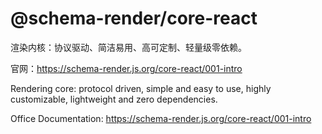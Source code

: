 # @schema-render/core-react

渲染内核：协议驱动、简洁易用、高可定制、轻量级零依赖。

官网：https://schema-render.js.org/core-react/001-intro

Rendering core: protocol driven, simple and easy to use, highly customizable, lightweight and zero dependencies.

Office Documentation: https://schema-render.js.org/core-react/001-intro
